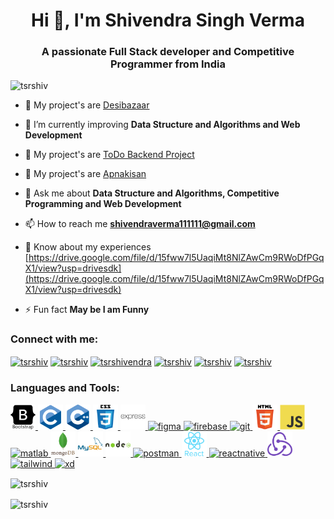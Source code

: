 <h1 align="center">Hi 👋, I'm Shivendra Singh Verma</h1>
<h3 align="center">A passionate Full Stack developer and Competitive Programmer from India</h3>

<p align="left"> <img src="https://komarev.com/ghpvc/?username=tsrshiv&label=Profile%20views&color=0e75b6&style=flat" alt="tsrshiv" /> </p>

- 🔭 My project's are [Desibazaar](https://desi-bazzaar.vercel.app/)

- 🌱 I’m currently improving **Data Structure and Algorithms and Web Development**

- 🔭 My project's are [ToDo Backend Project](https://github.com/tsrshiv/ToDo-Backend)

- 🔭 My project's are [Apnakisan](https://frontend-apnakisan.vercel.app/index.html#new-arrivals)

- 💬 Ask me about **Data Structure and Algorithms, Competitive Programming and Web Development**

- 📫 How to reach me **shivendraverma111111@gmail.com**

- 📄 Know about my experiences [https://drive.google.com/file/d/15fww7l5UaqiMt8NlZAwCm9RWoDfPGqX1/view?usp=drivesdk](https://drive.google.com/file/d/15fww7l5UaqiMt8NlZAwCm9RWoDfPGqX1/view?usp=drivesdk)

- ⚡ Fun fact **May be I am Funny**

<h3 align="left">Connect with me:</h3>
<p align="left">
<a href="https://linkedin.com/in/tsrshiv" target="blank"><img align="center" src="https://raw.githubusercontent.com/rahuldkjain/github-profile-readme-generator/master/src/images/icons/Social/linked-in-alt.svg" alt="tsrshiv" height="30" width="40" /></a>
<a href="https://instagram.com/tsrshiv" target="blank"><img align="center" src="https://raw.githubusercontent.com/rahuldkjain/github-profile-readme-generator/master/src/images/icons/Social/instagram.svg" alt="tsrshiv" height="30" width="40" /></a>
<a href="https://www.codechef.com/users/tsrshivendra" target="blank"><img align="center" src="https://cdn.jsdelivr.net/npm/simple-icons@3.1.0/icons/codechef.svg" alt="tsrshivendra" height="30" width="40" /></a>
<a href="https://codeforces.com/profile/tsrshiv" target="blank"><img align="center" src="https://raw.githubusercontent.com/rahuldkjain/github-profile-readme-generator/master/src/images/icons/Social/codeforces.svg" alt="tsrshiv" height="30" width="40" /></a>
<a href="https://www.leetcode.com/tsrshiv" target="blank"><img align="center" src="https://raw.githubusercontent.com/rahuldkjain/github-profile-readme-generator/master/src/images/icons/Social/leet-code.svg" alt="tsrshiv" height="30" width="40" /></a>
<a href="https://auth.geeksforgeeks.org/user/tsrshiv" target="blank"><img align="center" src="https://raw.githubusercontent.com/rahuldkjain/github-profile-readme-generator/master/src/images/icons/Social/geeks-for-geeks.svg" alt="tsrshiv" height="30" width="40" /></a>
</p>

<h3 align="left">Languages and Tools:</h3>
<p align="left"> <a href="https://getbootstrap.com" target="_blank" rel="noreferrer"> <img src="https://raw.githubusercontent.com/devicons/devicon/master/icons/bootstrap/bootstrap-plain-wordmark.svg" alt="bootstrap" width="40" height="40"/> </a> <a href="https://www.cprogramming.com/" target="_blank" rel="noreferrer"> <img src="https://raw.githubusercontent.com/devicons/devicon/master/icons/c/c-original.svg" alt="c" width="40" height="40"/> </a> <a href="https://www.w3schools.com/cpp/" target="_blank" rel="noreferrer"> <img src="https://raw.githubusercontent.com/devicons/devicon/master/icons/cplusplus/cplusplus-original.svg" alt="cplusplus" width="40" height="40"/> </a> <a href="https://www.w3schools.com/css/" target="_blank" rel="noreferrer"> <img src="https://raw.githubusercontent.com/devicons/devicon/master/icons/css3/css3-original-wordmark.svg" alt="css3" width="40" height="40"/> </a> <a href="https://expressjs.com" target="_blank" rel="noreferrer"> <img src="https://raw.githubusercontent.com/devicons/devicon/master/icons/express/express-original-wordmark.svg" alt="express" width="40" height="40"/> </a> <a href="https://www.figma.com/" target="_blank" rel="noreferrer"> <img src="https://www.vectorlogo.zone/logos/figma/figma-icon.svg" alt="figma" width="40" height="40"/> </a> <a href="https://firebase.google.com/" target="_blank" rel="noreferrer"> <img src="https://www.vectorlogo.zone/logos/firebase/firebase-icon.svg" alt="firebase" width="40" height="40"/> </a> <a href="https://git-scm.com/" target="_blank" rel="noreferrer"> <img src="https://www.vectorlogo.zone/logos/git-scm/git-scm-icon.svg" alt="git" width="40" height="40"/> </a> <a href="https://www.w3.org/html/" target="_blank" rel="noreferrer"> <img src="https://raw.githubusercontent.com/devicons/devicon/master/icons/html5/html5-original-wordmark.svg" alt="html5" width="40" height="40"/> </a> <a href="https://developer.mozilla.org/en-US/docs/Web/JavaScript" target="_blank" rel="noreferrer"> <img src="https://raw.githubusercontent.com/devicons/devicon/master/icons/javascript/javascript-original.svg" alt="javascript" width="40" height="40"/> </a> <a href="https://www.mathworks.com/" target="_blank" rel="noreferrer"> <img src="https://upload.wikimedia.org/wikipedia/commons/2/21/Matlab_Logo.png" alt="matlab" width="40" height="40"/> </a> <a href="https://www.mongodb.com/" target="_blank" rel="noreferrer"> <img src="https://raw.githubusercontent.com/devicons/devicon/master/icons/mongodb/mongodb-original-wordmark.svg" alt="mongodb" width="40" height="40"/> </a> <a href="https://www.mysql.com/" target="_blank" rel="noreferrer"> <img src="https://raw.githubusercontent.com/devicons/devicon/master/icons/mysql/mysql-original-wordmark.svg" alt="mysql" width="40" height="40"/> </a> <a href="https://nodejs.org" target="_blank" rel="noreferrer"> <img src="https://raw.githubusercontent.com/devicons/devicon/master/icons/nodejs/nodejs-original-wordmark.svg" alt="nodejs" width="40" height="40"/> </a> <a href="https://postman.com" target="_blank" rel="noreferrer"> <img src="https://www.vectorlogo.zone/logos/getpostman/getpostman-icon.svg" alt="postman" width="40" height="40"/> </a> <a href="https://reactjs.org/" target="_blank" rel="noreferrer"> <img src="https://raw.githubusercontent.com/devicons/devicon/master/icons/react/react-original-wordmark.svg" alt="react" width="40" height="40"/> </a> <a href="https://reactnative.dev/" target="_blank" rel="noreferrer"> <img src="https://reactnative.dev/img/header_logo.svg" alt="reactnative" width="40" height="40"/> </a> <a href="https://redux.js.org" target="_blank" rel="noreferrer"> <img src="https://raw.githubusercontent.com/devicons/devicon/master/icons/redux/redux-original.svg" alt="redux" width="40" height="40"/> </a> <a href="https://tailwindcss.com/" target="_blank" rel="noreferrer"> <img src="https://www.vectorlogo.zone/logos/tailwindcss/tailwindcss-icon.svg" alt="tailwind" width="40" height="40"/> </a> <a href="https://www.adobe.com/products/xd.html" target="_blank" rel="noreferrer"> <img src="https://cdn.worldvectorlogo.com/logos/adobe-xd.svg" alt="xd" width="40" height="40"/> </a> </p>

<p><img align="center" src="https://github-readme-stats.vercel.app/api/top-langs?username=tsrshiv&show_icons=true&locale=en&layout=compact" alt="tsrshiv" /></p>

<p><img align="center" src="https://github-readme-streak-stats.herokuapp.com/?user=tsrshiv&" alt="tsrshiv" /></p>
